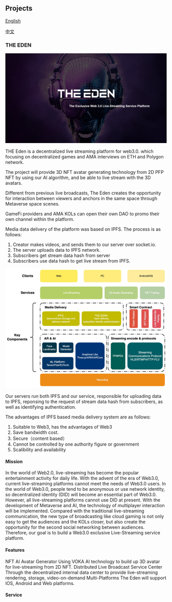 ## Projects

[English](https://github.com/VOKA-AI/.github/blob/main/profile/README.md)

[中文](https://github.com/VOKA-AI/.github/blob/main/profile/README_CN.md)

### THE EDEN

![TheEdenBack](https://github.com/VOKA-AI/.github/blob/main/assets/TheEdenBack.png)

THE Eden is a decentralized live streaming platform for web3.0. 
which focusing on decentralized games and AMA interviews on ETH and Polygon network. 

The project will provide 3D NFT avatar generating technology from 2D PFP NFT by using our AI algorithm, and be able to live stream with the 3D avatars. 

Different from previous live broadcasts, The Eden creates the opportunity for interaction between viewers and anchors in the same space through Metaverse space scenes. 

GameFi providers and AMA KOLs can open their own DAO to promo their own channel within the platform.

Media data delivery of the platform was based on IPFS. The process is as follows:

1. Creator makes videos, and sends them to our server over socket.io.
2. The server uploads data to IPFS network.
3. Subscribers get stream data hash from server
4. Subscribers use data hash to get live stream from IPFS.

![architecture](https://github.com/VOKA-AI/.github/blob/edit/assets/architecture.jpg)

Our servers run both IPFS and our service, responsible for uploading data to IPFS, reponsing to the request of stream data hash from subscribers, as well as identifying authentication.

The advantages of IPFS based media delivery system are as follows:
1. Suitable to Web3, has the advantages of Web3
2. Save bandwidth cost.
3. Secure（content based）
4. Cannot be controlled by one authority figure or government
5. Scalibility and availability

#### Mission

In the world of Web2.0, live-streaming has become the popular entertainment activity for daily life.
With the advent of the era of Web3.0, current live-streaming platforms cannot meet the needs of Web3.0 users. 
In the world of Web3.0, people tend to be anonymous or use network identity, so decentralized identity (DID) will become an essential part of Web3.0. 
However, all live-streaming platforms cannot use DID at present. 
With the development of Metaverse and AI, the technology of multiplayer interaction will be implemented. 
Compared with the traditional live-streaming communication, the new type of broadcasting like cloud gaming is not only easy to get the audiences and the KOLs closer, 
but also create the opportunity for the second social networking between audiences. 
Therefore, our goal is to build a Web3.0 exclusive Live-Streaming service platform.

#### Features
NFT AI Avatar Generator 
Using VOKA AI technology to build up 3D avatar for live-streaming from 2D NFT.
Distributed Live Broadcast Service Center
Through the decentralized internal data center to provide live-streaming rendering, storage, video-on-demand 
Multi-Platforms
The Eden will support IOS, Android and Web platforms.

#### Service

